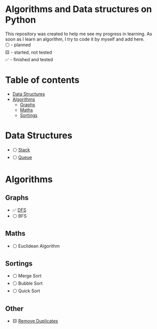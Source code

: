 # Algorithms and Data structures on Python  
This repository was created to help me see my progress in learning. As soon as I learn an algorithm, I try to code it by myself and add here.  
:white_circle: - planned  
:yellow_square: - started, not tested  
:white_check_mark: - finished and tested  


# Table of contents
* [Data Structures](#data-structures)
* [Algorithms](#algorithms)
  * [Graphs](#graphs)
  * [Maths](#maths)
  * [Sortings](#sortings)

# Data Structures
* :white_circle: [Stack](https://github.com/xtbtds/Machine-Learning-Algorithms)
* :white_circle: [Queue](https://github.com/xtbtds/Machine-Learning-Algorithms)  

# Algorithms
## Graphs
* :white_check_mark: [DFS](https://github.com/xtbtds/Python-Data-Structures-And-Algorithms/tree/main/Graphs/DFS)
* :white_circle: BFS
## Maths
* :white_circle: Euclidean Algorithm
## Sortings
* :white_circle: Merge Sort
* :white_circle: Bubble Sort
* :white_circle: Quick Sort
## Other
* :yellow_square: [Remove Duplicates](https://github.com/xtbtds/Python-Data-Structures-And-Algorithms/tree/main/Other/RemoveDuplicates)

